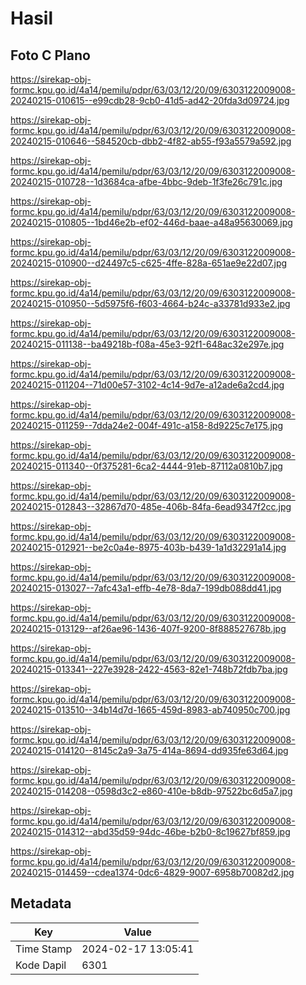 # Hasil

## Foto C Plano

https://sirekap-obj-formc.kpu.go.id/4a14/pemilu/pdpr/63/03/12/20/09/6303122009008-20240215-010615--e99cdb28-9cb0-41d5-ad42-20fda3d09724.jpg

https://sirekap-obj-formc.kpu.go.id/4a14/pemilu/pdpr/63/03/12/20/09/6303122009008-20240215-010646--584520cb-dbb2-4f82-ab55-f93a5579a592.jpg

https://sirekap-obj-formc.kpu.go.id/4a14/pemilu/pdpr/63/03/12/20/09/6303122009008-20240215-010728--1d3684ca-afbe-4bbc-9deb-1f3fe26c791c.jpg

https://sirekap-obj-formc.kpu.go.id/4a14/pemilu/pdpr/63/03/12/20/09/6303122009008-20240215-010805--1bd46e2b-ef02-446d-baae-a48a95630069.jpg

https://sirekap-obj-formc.kpu.go.id/4a14/pemilu/pdpr/63/03/12/20/09/6303122009008-20240215-010900--d24497c5-c625-4ffe-828a-651ae9e22d07.jpg

https://sirekap-obj-formc.kpu.go.id/4a14/pemilu/pdpr/63/03/12/20/09/6303122009008-20240215-010950--5d5975f6-f603-4664-b24c-a33781d933e2.jpg

https://sirekap-obj-formc.kpu.go.id/4a14/pemilu/pdpr/63/03/12/20/09/6303122009008-20240215-011138--ba49218b-f08a-45e3-92f1-648ac32e297e.jpg

https://sirekap-obj-formc.kpu.go.id/4a14/pemilu/pdpr/63/03/12/20/09/6303122009008-20240215-011204--71d00e57-3102-4c14-9d7e-a12ade6a2cd4.jpg

https://sirekap-obj-formc.kpu.go.id/4a14/pemilu/pdpr/63/03/12/20/09/6303122009008-20240215-011259--7dda24e2-004f-491c-a158-8d9225c7e175.jpg

https://sirekap-obj-formc.kpu.go.id/4a14/pemilu/pdpr/63/03/12/20/09/6303122009008-20240215-011340--0f375281-6ca2-4444-91eb-87112a0810b7.jpg

https://sirekap-obj-formc.kpu.go.id/4a14/pemilu/pdpr/63/03/12/20/09/6303122009008-20240215-012843--32867d70-485e-406b-84fa-6ead9347f2cc.jpg

https://sirekap-obj-formc.kpu.go.id/4a14/pemilu/pdpr/63/03/12/20/09/6303122009008-20240215-012921--be2c0a4e-8975-403b-b439-1a1d32291a14.jpg

https://sirekap-obj-formc.kpu.go.id/4a14/pemilu/pdpr/63/03/12/20/09/6303122009008-20240215-013027--7afc43a1-effb-4e78-8da7-199db088dd41.jpg

https://sirekap-obj-formc.kpu.go.id/4a14/pemilu/pdpr/63/03/12/20/09/6303122009008-20240215-013129--af26ae96-1436-407f-9200-8f888527678b.jpg

https://sirekap-obj-formc.kpu.go.id/4a14/pemilu/pdpr/63/03/12/20/09/6303122009008-20240215-013341--227e3928-2422-4563-82e1-748b72fdb7ba.jpg

https://sirekap-obj-formc.kpu.go.id/4a14/pemilu/pdpr/63/03/12/20/09/6303122009008-20240215-013510--34b14d7d-1665-459d-8983-ab740950c700.jpg

https://sirekap-obj-formc.kpu.go.id/4a14/pemilu/pdpr/63/03/12/20/09/6303122009008-20240215-014120--8145c2a9-3a75-414a-8694-dd935fe63d64.jpg

https://sirekap-obj-formc.kpu.go.id/4a14/pemilu/pdpr/63/03/12/20/09/6303122009008-20240215-014208--0598d3c2-e860-410e-b8db-97522bc6d5a7.jpg

https://sirekap-obj-formc.kpu.go.id/4a14/pemilu/pdpr/63/03/12/20/09/6303122009008-20240215-014312--abd35d59-94dc-46be-b2b0-8c19627bf859.jpg

https://sirekap-obj-formc.kpu.go.id/4a14/pemilu/pdpr/63/03/12/20/09/6303122009008-20240215-014459--cdea1374-0dc6-4829-9007-6958b70082d2.jpg


## Metadata

| Key        | Value               |
| ---------- | ------------------- |
| Time Stamp | 2024-02-17 13:05:41 |
| Kode Dapil | 6301                |



